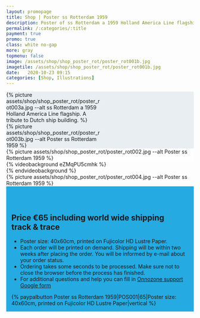 ```yaml
---
layout: promopage
title: Shop | Poster ss Rotterdam 1959
description: Poster of ss Rotterdam a 1959 Holland America Line flagship build at RDM. A tribute to Dutch ship building.
permalink: /:categories/:title
payment: true
promo: true
class: white no-gap
more: gray
topmenu: false
image: /assets/shop/shop_poster_rot/poster_rot001b.jpg
imagetile: /assets/shop/shop_poster_rot/poster_rot001b.jpg
date:   2020-10-23 09:15
categories: [Shop, Illustrations]
---
```


<!--more-->

<div class="focus tuple" style="background-color: #E9EEF2"><div>
<div style="width: 50%">{% picture assets/shop/shop_poster_rot/poster_rot003a.jpg --alt ss Rotterdam a 1959 Holland America Line flagship. A tribute to Dutch ship building. %}</div><div style="width: 50%">{% picture assets/shop/shop_poster_rot/poster_rot003b.jpg --alt Poster ss Rotterdam 1959 %}</div>
</div></div>

<div class="focus" style="background-color: white"><div>
 <div>{% picture assets/shop/shop_poster_rot/poster_rot002.jpg --alt Poster ss Rotterdam 1959 %}</div>
</div></div>

<div class="focus video">
<div>{% videobackground eZMqPU5cmhk %}<div></div>{% endvideobackground %}</div>
</div>

<div class="focus"><div>
 <div>{% picture assets/shop/shop_poster_rot/poster_rot004.jpg --alt Poster ss Rotterdam 1959 %}</div>
</div></div>

<div class="focus order on-dark" style="background-color: #25aae1; padding: 3em 1em 1em 1em">
<div>
    <h2>Price €65 including world&nbsp;wide&nbsp;shipping track&nbsp;&&nbsp;trace</h2>
    <ul>
    <li>Poster size: 40x60cm, printed on Fujicolor HD Lustre Paper.</li>
    <li>Each order will be printed on demand.
        Shipping will be within two weeks after placing the order.
        You will be informed by e-mail about your order status.
    </li>
    <li>Ordering takes some seconds to be processed. Make sure not to close the browser before the process has finished.</li>
    <li>For additional questions and help you can fill in <a href="https://forms.gle/34Nx5egPgjyvDzCCA" target="_blank">Onnozone support Google form</a></li>
    </ul>
</div>
<div>{% paypalbutton Poster ss Rotterdam 1959|POS001|65|Poster size: 40x60cm, printed on Fujicolor HD Lustre Paper|vertical %}</div>
</div>

